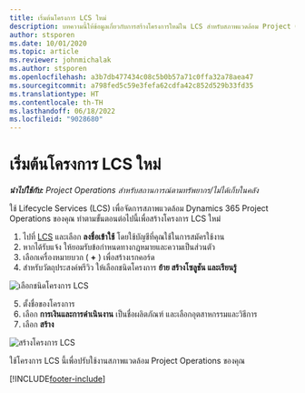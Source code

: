 ```yaml
---
title: เริ่มต้นโครงการ LCS ใหม่
description: บทความนี้ให้ข้อมูลเกี่ยวกับการสร้างโครงการใหม่ใน LCS สำหรับสภาพแวดล้อม Project Operations ของคุณ
author: stsporen
ms.date: 10/01/2020
ms.topic: article
ms.reviewer: johnmichalak
ms.author: stsporen
ms.openlocfilehash: a3b7db477434c08c5b0b57a71c0ffa32a78aea47
ms.sourcegitcommit: a798fed5c59e3fefa62cdfa42c852d529b33fd35
ms.translationtype: HT
ms.contentlocale: th-TH
ms.lasthandoff: 06/18/2022
ms.locfileid: "9028680"
---
```

# <a name="start-a-new-lcs-project"></a>เริ่มต้นโครงการ LCS ใหม่

_**นำไปใช้กับ:** Project Operations สำหรับสถานการณ์ตามทรัพยากร/ไม่ได้เก็บในคลัง_

ใช้ Lifecycle Services (LCS) เพื่อจัดการสภาพแวดล้อม Dynamics 365 Project Operations ของคุณ ทำตามขั้นตอนต่อไปนี้เพื่อสร้างโครงการ LCS ใหม่

1. ไปที่ [LCS](https://lcs.dynamics.com/Logon/Index) และเลือก **ลงชื่อเข้าใช้** โดยใช้บัญชีที่คุณใช้ในการสมัครใช้งาน
2. หากได้รับแจ้ง ให้ยอมรับข้อกำหนดทางกฎหมายและความเป็นส่วนตัว
3. เลือกเครื่องหมายบวก ( **+** ) เพื่อสร้างเรกคอร์ด
4. สำหรับวัตถุประสงค์พรีวิว ให้เลือกชนิดโครงการ **ย้าย สร้างโซลูชัน และเรียนรู้**

  ![เลือกชนิดโครงการ LCS](./media/create-lcs-1.png)

5. ตั้งชื่อของโครงการ 
6. เลือก **การเงินและการดำเนินงาน** เป็นชื่อผลิตภัณฑ์ และเลือกอุตสาหกรรมและวิธีการ 
7. เลือก **สร้าง**

![สร้างโครงการ LCS](./media/create-lcs-2.png)

ใช้โครงการ LCS นี้เพื่อปรับใช้งานสภาพแวดล้อม Project Operations ของคุณ



[!INCLUDE[footer-include](../includes/footer-banner.md)]